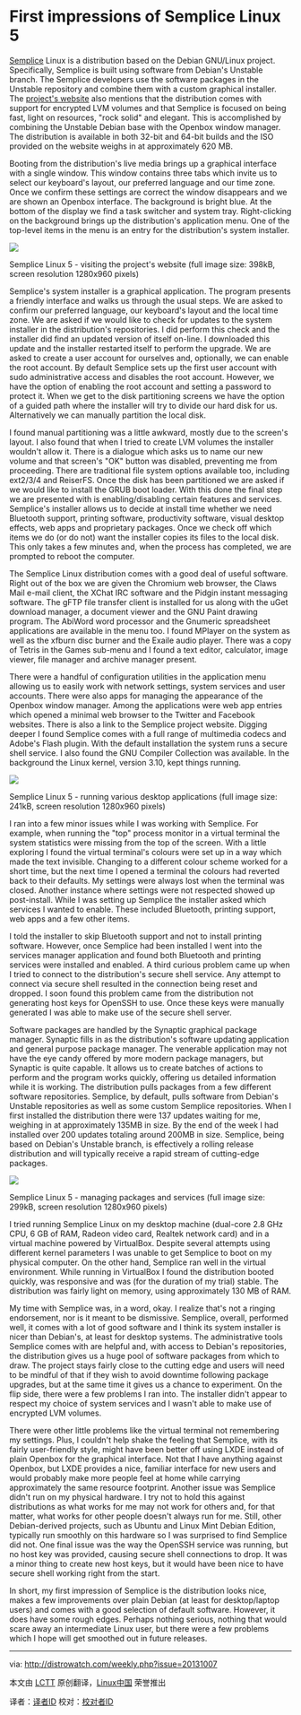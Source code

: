 First impressions of Semplice Linux 5
================================================================================
[Semplice][1] Linux is a distribution based on the Debian GNU/Linux project. Specifically, Semplice is built using software from Debian's Unstable branch. The Semplice developers use the software packages in the Unstable repository and combine them with a custom graphical installer. The [project's website][2] also mentions that the distribution comes with support for encrypted LVM volumes and that Semplice is focused on being fast, light on resources, "rock solid" and elegant. This is accomplished by combining the Unstable Debian base with the Openbox window manager. The distribution is available in both 32-bit and 64-bit builds and the ISO provided on the website weighs in at approximately 620 MB.

Booting from the distribution's live media brings up a graphical interface with a single window. This window contains three tabs which invite us to select our keyboard's layout, our preferred language and our time zone. Once we confirm these settings are correct the window disappears and we are shown an Openbox interface. The background is bright blue. At the bottom of the display we find a task switcher and system tray. Right-clicking on the background brings up the distribution's application menu. One of the top-level items in the menu is an entry for the distribution's system installer.

![](http://distrowatch.com/images/screenshots/semplice-5-web.png)

Semplice Linux 5 - visiting the project's website
(full image size: 398kB, screen resolution 1280x960 pixels)

Semplice's system installer is a graphical application. The program presents a friendly interface and walks us through the usual steps. We are asked to confirm our preferred language, our keyboard's layout and the local time zone. We are asked if we would like to check for updates to the system installer in the distribution's repositories. I did perform this check and the installer did find an updated version of itself on-line. I downloaded this update and the installer restarted itself to perform the upgrade. We are asked to create a user account for ourselves and, optionally, we can enable the root account. By default Semplice sets up the first user account with sudo administrative access and disables the root account. However, we have the option of enabling the root account and setting a password to protect it. When we get to the disk partitioning screens we have the option of a guided path where the installer will try to divide our hard disk for us. Alternatively we can manually partition the local disk.

I found manual partitioning was a little awkward, mostly due to the screen's layout. I also found that when I tried to create LVM volumes the installer wouldn't allow it. There is a dialogue which asks us to name our new volume and that screen's "OK" button was disabled, preventing me from proceeding. There are traditional file system options available too, including ext2/3/4 and ReiserFS. Once the disk has been partitioned we are asked if we would like to install the GRUB boot loader. With this done the final step we are presented with is enabling/disabling certain features and services. Semplice's installer allows us to decide at install time whether we need Bluetooth support, printing software, productivity software, visual desktop effects, web apps and proprietary packages. Once we check off which items we do (or do not) want the installer copies its files to the local disk. This only takes a few minutes and, when the process has completed, we are prompted to reboot the computer.

The Semplice Linux distribution comes with a good deal of useful software. Right out of the box we are given the Chromium web browser, the Claws Mail e-mail client, the XChat IRC software and the Pidgin instant messaging software. The gFTP file transfer client is installed for us along with the uGet download manager, a document viewer and the GNU Paint drawing program. The AbiWord word processor and the Gnumeric spreadsheet applications are available in the menu too. I found MPlayer on the system as well as the xfburn disc burner and the Exaile audio player. There was a copy of Tetris in the Games sub-menu and I found a text editor, calculator, image viewer, file manager and archive manager present.

There were a handful of configuration utilities in the application menu allowing us to easily work with network settings, system services and user accounts. There were also apps for managing the appearance of the Openbox window manager. Among the applications were web app entries which opened a minimal web browser to the Twitter and Facebook websites. There is also a link to the Semplice project website. Digging deeper I found Semplice comes with a full range of multimedia codecs and Adobe's Flash plugin. With the default installation the system runs a secure shell service. I also found the GNU Compiler Collection was available. In the background the Linux kernel, version 3.10, kept things running.

![](http://distrowatch.com/images/screenshots/semplice-5-apps.png)

Semplice Linux 5 - running various desktop applications
(full image size: 241kB, screen resolution 1280x960 pixels)

I ran into a few minor issues while I was working with Semplice. For example, when running the "top" process monitor in a virtual terminal the system statistics were missing from the top of the screen. With a little exploring I found the virtual terminal's colours were set up in a way which made the text invisible. Changing to a different colour scheme worked for a short time, but the next time I opened a terminal the colours had reverted back to their defaults. My settings were always lost when the terminal was closed. Another instance where settings were not respected showed up post-install. While I was setting up Semplice the installer asked which services I wanted to enable. These included Bluetooth, printing support, web apps and a few other items.

I told the installer to skip Bluetooth support and not to install printing software. However, once Semplice had been installed I went into the services manager application and found both Bluetooth and printing services were installed and enabled. A third curious problem came up when I tried to connect to the distribution's secure shell service. Any attempt to connect via secure shell resulted in the connection being reset and dropped. I soon found this problem came from the distribution not generating host keys for OpenSSH to use. Once these keys were manually generated I was able to make use of the secure shell server.

Software packages are handled by the Synaptic graphical package manager. Synaptic fills in as the distribution's software updating application and general purpose package manager. The venerable application may not have the eye candy offered by more modern package managers, but Synaptic is quite capable. It allows us to create batches of actions to perform and the program works quickly, offering us detailed information while it is working. The distribution pulls packages from a few different software repositories. Semplice, by default, pulls software from Debian's Unstable repositories as well as some custom Semplice repositories. When I first installed the distribution there were 137 updates waiting for me, weighing in at approximately 135MB in size. By the end of the week I had installed over 200 updates totaling around 200MB in size. Semplice, being based on Debian's Unstable branch, is effectively a rolling release distribution and will typically receive a rapid stream of cutting-edge packages.

![](http://distrowatch.com/images/screenshots/semplice-5-admin.png)

Semplice Linux 5 - managing packages and services
(full image size: 299kB, screen resolution 1280x960 pixels)

I tried running Semplice Linux on my desktop machine (dual-core 2.8 GHz CPU, 6 GB of RAM, Radeon video card, Realtek network card) and in a virtual machine powered by VirtualBox. Despite several attempts using different kernel parameters I was unable to get Semplice to boot on my physical computer. On the other hand, Semplice ran well in the virtual environment. While running in VirtualBox I found the distribution booted quickly, was responsive and was (for the duration of my trial) stable. The distribution was fairly light on memory, using approximately 130 MB of RAM.

My time with Semplice was, in a word, okay. I realize that's not a ringing endorsement, nor is it meant to be dismissive. Semplice, overall, performed well, it comes with a lot of good software and I think its system installer is nicer than Debian's, at least for desktop systems. The administrative tools Semplice comes with are helpful and, with access to Debian's repositories, the distribution gives us a huge pool of software packages from which to draw. The project stays fairly close to the cutting edge and users will need to be mindful of that if they wish to avoid downtime following package upgrades, but at the same time it gives us a chance to experiment. On the flip side, there were a few problems I ran into. The installer didn't appear to respect my choice of system services and I wasn't able to make use of encrypted LVM volumes.

There were other little problems like the virtual terminal not remembering my settings. Plus, I couldn't help shake the feeling that Semplice, with its fairly user-friendly style, might have been better off using LXDE instead of plain Openbox for the graphical interface. Not that I have anything against Openbox, but LXDE provides a nice, familiar interface for new users and would probably make more people feel at home while carrying approximately the same resource footprint. Another issue was Semplice didn't run on my physical hardware. I try not to hold this against distributions as what works for me may not work for others and, for that matter, what works for other people doesn't always run for me. Still, other Debian-derived projects, such as Ubuntu and Linux Mint Debian Edition, typically run smoothly on this hardware so I was surprised to find Semplice did not. One final issue was the way the OpenSSH service was running, but no host key was provided, causing secure shell connections to drop. It was a minor thing to create new host keys, but it would have been nice to have secure shell working right from the start.

In short, my first impression of Semplice is the distribution looks nice, makes a few improvements over plain Debian (at least for desktop/laptop users) and comes with a good selection of default software. However, it does have some rough edges. Perhaps nothing serious, nothing that would scare away an intermediate Linux user, but there were a few problems which I hope will get smoothed out in future releases.

--------------------------------------------------------------------------------

via: http://distrowatch.com/weekly.php?issue=20131007

本文由 [LCTT][] 原创翻译，[Linux中国][] 荣誉推出

译者：[译者ID][] 校对：[校对者ID][]

[LCTT]:https://github.com/LCTT/TranslateProject
[Linux中国]:http://linux.cn/portal.php
[译者ID]:http://linux.cn/space/译者ID
[校对者ID]:http://linux.cn/space/校对者ID

[1]:http://distrowatch.com/semplice
[2]:http://semplice-linux.org/